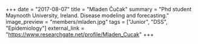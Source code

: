 +++
date = "2017-08-07"
title = "Mladen Čučak"
summary = "Phd student Maynooth University, Ireland. Disease modeling and forecasting."
image_preview = "members/mladen.jpg"
tags = ["Junior", "DSS", "Epidemiology"]
external_link = "https://www.researchgate.net/profile/Mladen_Cucak"
+++
